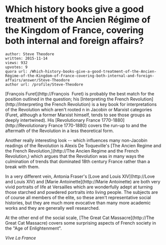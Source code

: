 # Which history books give a good treatment of the Ancien Régime of the Kingdom of France, covering both internal and foreign affairs?

	author: Steve Theodore
	written: 2015-11-14
	views: 932
	upvotes: 9
	quora url: /Which-history-books-give-a-good-treatment-of-the-Ancien-Régime-of-the-Kingdom-of-France-covering-both-internal-and-foreign-affairs/answer/Steve-Theodore
	author url: /profile/Steve-Theodore


[François Furet](http://François  Furet) is probably the best match for the position outlined in the question; his [Interpreting the French Revolution](http://Interpreting the French Revolution) is a key book for interpretations of the Revolution which aren't rooted n in Jacobin or Marxist categories (Furet, although a former Marxist himself, tends to see those groups as deeply intertwined). His [Revolutionary France 1770-1880](http://Revolutionary France 1770-1880) covers the run-up to and the aftermath of the Revolution in a less theoretical form.

Another really interesting look -- which influences many non-Jacobin readings of the Revolution is Alexis De Toqueville's [The Ancien Regime and the French Revolution,](http://The Ancien Regime and the French Revolution,) which argues that the Revolution was in many ways the culmination of trends that dominated 18th century France rather than a break with them.

In a very different vein, Antonia Fraser's [Love and Louis XIV](http://Love and Louis XIV) and [Marie Antoinette](http://Marie Antoinette) are both very vivid portraits of life at Versailles which are wonderfully adept at turning those starched and powdered portraits into living people. The subjects are of course all members of the elite, so these aren't representative social histories, but they are much more evocative than many more academic works and they are generally well researched.

At the other end of the social scale, [The Great Cat Massacre](http://The Great Cat Massacre) covers some surprising aspects of French society in the "Age of Enlightenment".

_Vive La France_ 

